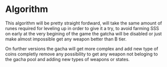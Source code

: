 # Algorithm

This algorithm will be pretty straight fordward, will take the same amount of runes required for leveling up in order to give it a try, to avoid farming SSS on early at
the very begining of the game the gatcha will be disabled or just make almost impossible get any weapon better than B tier.

On further versions the gacha will get more complex and add new type of coins completly remove any possibility to get any weapon not beloging to the gacha pool and adding new types 
of weapons or states.